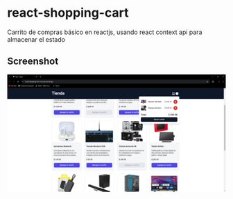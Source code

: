 # react-shopping-cart

Carrito de compras básico en reactjs, usando react context api para almacenar el estado

## Screenshot

![alt text](screenshot.png)

